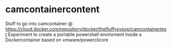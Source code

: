 # camcontainercontent
Stuff to go into camcontainer @ https://cloud.docker.com/repository/docker/thefluffysysop/camcontainertest
Experiment to create a portable powershell enviroment inside a Dockercontainer based on vmware/powerclicore
